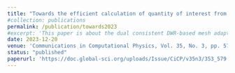 ```yaml
---
title: "Towards the efficient calculation of quantity of interest from steady Euler equations I: a dual-consistent DWR-based h-adaptive Newton-GMG solver"
#collection: publications
permalink: /publication/towards2023
#excerpt: 'This paper is about the dual consistent DWR-based mesh adaptation implemented within AFVM4CFD.'
date: 2023-12-20
venue: 'Communications in Computational Physics, Vol. 35, No. 3, pp. 579-608'
status: "published"
paperurl: 'https://doc.global-sci.org/uploads/Issue/CiCP/v35n3/353_579.pdf'
---
```

